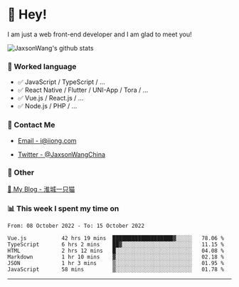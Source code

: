 # 👋 Hey!

I am just a web front-end developer and I am glad to meet you!

![JaxsonWang's github stats](https://github-readme-stats.vercel.app/api?username=JaxsonWang&&show_icons=true&&title_color=1abc9c&&icon_color=1abc9c)


### 📝 Worked language

- ✅ JavaScript / TypeScript / ...
- ✅ React Native / Flutter / UNI-App / Tora / ...
- ✅ Vue.js / React.js / ...
- ✅ Node.js / PHP / ...

### 📮 Contact Me

- [Email - i@iiong.com](mailto:i@iiong.com)

- [Twitter - @JaxsonWangChina](https://twitter.com/JaxsonWangChina)

### 🤪 Other

[📌 My Blog - 淮城一只猫](https://iiong.com)

### 📊 This week I spent my time on

<!--START_SECTION:waka-->

```text
From: 08 October 2022 - To: 15 October 2022

Vue.js           42 hrs 19 mins  ███████████████████▓░░░░░   78.06 %
TypeScript       6 hrs 2 mins    ██▓░░░░░░░░░░░░░░░░░░░░░░   11.15 %
HTML             2 hrs 12 mins   █░░░░░░░░░░░░░░░░░░░░░░░░   04.08 %
Markdown         1 hr 10 mins    ▓░░░░░░░░░░░░░░░░░░░░░░░░   02.18 %
JSON             1 hr 3 mins     ▒░░░░░░░░░░░░░░░░░░░░░░░░   01.95 %
JavaScript       58 mins         ▒░░░░░░░░░░░░░░░░░░░░░░░░   01.78 %
```

<!--END_SECTION:waka-->

---
